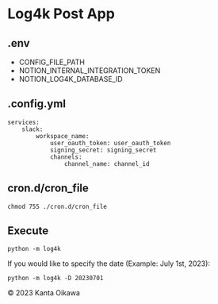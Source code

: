 # Log4k Post App
## .env
- CONFIG_FILE_PATH
- NOTION_INTERNAL_INTEGRATION_TOKEN
- NOTION_LOG4K_DATABASE_ID

## .config.yml
```
services:
    slack:
        workspace_name:
            user_oauth_token: user_oauth_token
            signing_secret: signing_secret
            channels:
                channel_name: channel_id
```

## cron.d/cron_file
```
chmod 755 ./cron.d/cron_file
```

## Execute
```
python -m log4k
```

If you would like to specify the date (Example: July 1st, 2023):
```
python -m log4k -D 20230701
```

&copy; 2023 Kanta Oikawa
